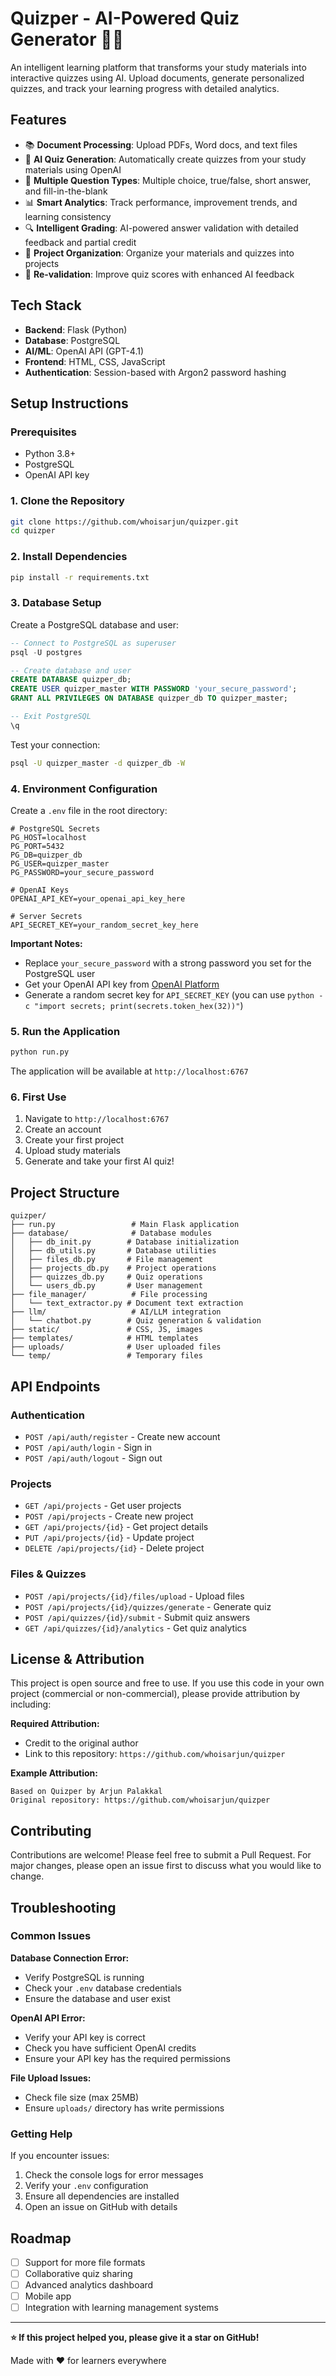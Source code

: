 # Quizper - AI-Powered Quiz Generator 🧠✨

An intelligent learning platform that transforms your study materials into interactive quizzes using AI. Upload documents, generate personalized quizzes, and track your learning progress with detailed analytics.

## Features

- 📚 **Document Processing**: Upload PDFs, Word docs, and text files
- 🤖 **AI Quiz Generation**: Automatically create quizzes from your study materials using OpenAI
- 🎯 **Multiple Question Types**: Multiple choice, true/false, short answer, and fill-in-the-blank
- 📊 **Smart Analytics**: Track performance, improvement trends, and learning consistency
- 🔍 **Intelligent Grading**: AI-powered answer validation with detailed feedback and partial credit
- 📁 **Project Organization**: Organize your materials and quizzes into projects
- 🔄 **Re-validation**: Improve quiz scores with enhanced AI feedback

## Tech Stack

- **Backend**: Flask (Python)
- **Database**: PostgreSQL
- **AI/ML**: OpenAI API (GPT-4.1)
- **Frontend**: HTML, CSS, JavaScript
- **Authentication**: Session-based with Argon2 password hashing

## Setup Instructions

### Prerequisites
- Python 3.8+
- PostgreSQL
- OpenAI API key

### 1. Clone the Repository
```bash
git clone https://github.com/whoisarjun/quizper.git
cd quizper
```

### 2. Install Dependencies
```bash
pip install -r requirements.txt
```

### 3. Database Setup
Create a PostgreSQL database and user:

```sql
-- Connect to PostgreSQL as superuser
psql -U postgres

-- Create database and user
CREATE DATABASE quizper_db;
CREATE USER quizper_master WITH PASSWORD 'your_secure_password';
GRANT ALL PRIVILEGES ON DATABASE quizper_db TO quizper_master;

-- Exit PostgreSQL
\q
```

Test your connection:
```bash
psql -U quizper_master -d quizper_db -W
```

### 4. Environment Configuration
Create a `.env` file in the root directory:

```env
# PostgreSQL Secrets
PG_HOST=localhost
PG_PORT=5432
PG_DB=quizper_db
PG_USER=quizper_master
PG_PASSWORD=your_secure_password

# OpenAI Keys
OPENAI_API_KEY=your_openai_api_key_here

# Server Secrets
API_SECRET_KEY=your_random_secret_key_here
```

**Important Notes:**
- Replace `your_secure_password` with a strong password you set for the PostgreSQL user
- Get your OpenAI API key from [OpenAI Platform](https://platform.openai.com/api-keys)
- Generate a random secret key for `API_SECRET_KEY` (you can use `python -c "import secrets; print(secrets.token_hex(32))"`)

### 5. Run the Application
```bash
python run.py
```

The application will be available at `http://localhost:6767`

### 6. First Use
1. Navigate to `http://localhost:6767`
2. Create an account
3. Create your first project
4. Upload study materials
5. Generate and take your first AI quiz!

## Project Structure
```
quizper/
├── run.py                 # Main Flask application
├── database/              # Database modules
│   ├── db_init.py        # Database initialization
│   ├── db_utils.py       # Database utilities
│   ├── files_db.py       # File management
│   ├── projects_db.py    # Project operations
│   ├── quizzes_db.py     # Quiz operations
│   └── users_db.py       # User management
├── file_manager/          # File processing
│   └── text_extractor.py # Document text extraction
├── llm/                   # AI/LLM integration
│   └── chatbot.py        # Quiz generation & validation
├── static/               # CSS, JS, images
├── templates/            # HTML templates
├── uploads/              # User uploaded files
└── temp/                 # Temporary files
```

## API Endpoints

### Authentication
- `POST /api/auth/register` - Create new account
- `POST /api/auth/login` - Sign in
- `POST /api/auth/logout` - Sign out

### Projects
- `GET /api/projects` - Get user projects
- `POST /api/projects` - Create new project
- `GET /api/projects/{id}` - Get project details
- `PUT /api/projects/{id}` - Update project
- `DELETE /api/projects/{id}` - Delete project

### Files & Quizzes
- `POST /api/projects/{id}/files/upload` - Upload files
- `POST /api/projects/{id}/quizzes/generate` - Generate quiz
- `POST /api/quizzes/{id}/submit` - Submit quiz answers
- `GET /api/quizzes/{id}/analytics` - Get quiz analytics

## License & Attribution

This project is open source and free to use. If you use this code in your own project (commercial or non-commercial), please provide attribution by including:

**Required Attribution:**
- Credit to the original author
- Link to this repository: `https://github.com/whoisarjun/quizper`

**Example Attribution:**
```
Based on Quizper by Arjun Palakkal
Original repository: https://github.com/whoisarjun/quizper
```

## Contributing

Contributions are welcome! Please feel free to submit a Pull Request. For major changes, please open an issue first to discuss what you would like to change.

## Troubleshooting

### Common Issues

**Database Connection Error:**
- Verify PostgreSQL is running
- Check your `.env` database credentials
- Ensure the database and user exist

**OpenAI API Error:**
- Verify your API key is correct
- Check you have sufficient OpenAI credits
- Ensure your API key has the required permissions

**File Upload Issues:**
- Check file size (max 25MB)
- Ensure `uploads/` directory has write permissions

### Getting Help

If you encounter issues:
1. Check the console logs for error messages
2. Verify your `.env` configuration
3. Ensure all dependencies are installed
4. Open an issue on GitHub with details

## Roadmap

- [ ] Support for more file formats
- [ ] Collaborative quiz sharing
- [ ] Advanced analytics dashboard
- [ ] Mobile app
- [ ] Integration with learning management systems

---

**⭐ If this project helped you, please give it a star on GitHub!**

Made with ❤️ for learners everywhere
